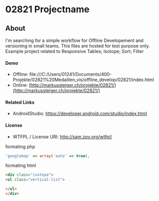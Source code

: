 # 02821 Projectname

## About
I'm searching for a simple workflow for Offline Developement and versioning in small teams. This files are hosted for test purpose only. Example project related to Responsive Tables; Isotope; Sort; Filter

#### Demo

* Offline: file:///C:/Users/01241/Documents/400-Projekte/02821%20Medaillen_vis/offline_develop/02821/index.html
* Online: [http://markussteiger.ch/projekte/02821/](http://markussteiger.ch/projekte/02821/)


#### Related Links
- AndroidStudio: https://developer.android.com/studio/index.html

#### License
- WTFPL / License URI: http://sam.zoy.org/wtfpl/





formating php
```php
'googlemap' => array('auto' => true),
```

formating html
```html
<div class="isotope">
<ul class="vertical-list">

</ul>
</div>
```



